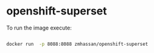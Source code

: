 # openshift-superset

To run the image execute:

```bash

docker run  -p 8088:8088 zmhassan/openshift-superset

```


